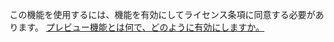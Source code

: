 この機能を使用するには、機能を有効にしてライセンス条項に同意する必要があります。 [プレビュー機能とは何で、どのように有効にしますか。](../admin/what-are-preview-features-how-do-i-enable-them.md)